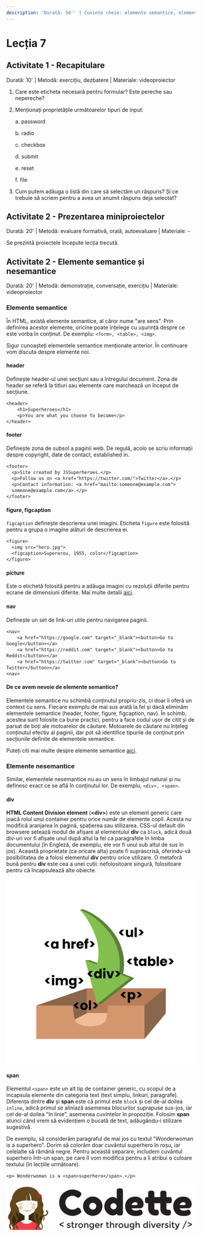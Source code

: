 ```yaml
---
description: 'Durată: 50'' | Cuvinte cheie: elemente semantice, elemente nesemantice'
---
```


# Lecția 7

## Activitate 1 - Recapitulare

Durată: 10' \| Metodă: exercițiu, dezbatere \| Materiale: videoproiector

1. Care este eticheta necesară pentru formular? Este pereche sau nepereche?
2. Menționați proprietățile următoarelor tipuri de input:

   a. password

   b. radio

   c. checkbox

   d. submit

   e. reset

   f. file

3. Cum putem adăuga o listă din care să selectăm un răspuns? Și ce trebuie să scriem pentru a avea un anumit răspuns deja selectat?

## Activitate 2 - Prezentarea miniproiectelor

Durată: 20' \| Metodă: evaluare formativă, orală, autoevaluare \| Materiale: -

Se prezintă proiectele începute lecția trecută.

## Activitate 2 - Elemente semantice și nesemantice

Durată: 20' \| Metodă: demonstrație, conversație, exercițiu \| Materiale: videoproiector

### Elemente semantice

În HTML, există elemente semantice, al căror nume "are sens". Prin definirea acestor elemente, oricine poate înțelege cu ușurință despre ce este vorba în conținut. De exemplu: `<form>, <table>, <img>`. 

Sigur cunoașteți elementele semantice menționate anterior. În continuare vom discuta despre elemente noi.

#### header

Definește header-ul unei secțiuni sau a întregului document. Zona de header se referă la titluri sau elemente care marchează un început de secțiune.

```markup
<header>
    <h1>Superheroes</h1>
    <p>You are what you choose to become</p>
</header>
```

#### footer

Definește zona de subsol a paginii web. De regulă, acolo se scriu informații despre copyright, date de contact, established in.

```markup
<footer>
  <p>Site created by JSSuperheroes.</p>
  <p>Follow us on <a href="https://twitter.com/">Twitter</a>.</p>
  <p>Contact information: <a href="mailto:someone@example.com">
  someone@example.com</a>.</p>
</footer>
```

#### figure, figcaption

`figcaption` definește descrierea unei imagini. Eticheta `figure` este folosită pentru a grupa o imagine alături de descrierea ei.

```markup
<figure>
  <img src="hero.jpg">
  <figcaption>Supererou, 1955, color</figcaption>
</figure>
```

#### picture

Este o etichetă folosită pentru a adăuga imagini cu rezoluții diferite pentru ecrane de dimensiuni diferite. Mai multe detalii [aici](https://www.w3schools.com/html/html_images_picture.asp).

#### nav

Definește un set de link-uri utile pentru navigarea paginii.

```markup
<nav>
    <a href="https://google.com" target="_blank"><button>Go to Google</button></a>
    <a href="https://reddit.com" target="_blank"><button>Go to Reddit</button></a>
    <a href="https://twitter.com" target="_blank"><button>Go to Twitter</button></a>
<nav>
```

#### De ce avem nevoie de elemente semantice?

Elementele semantice nu schimbă conținutul propriu-zis, ci doar îi oferă un context cu sens. Fiecare exemplu de mai sus arată la fel și dacă eliminăm elementele semantice \(header, footer, figure, figcaption, nav\). În schimb, acestea sunt folosite ca bune practici, pentru a face codul ușor de citit și de parsat de boți ale motoarelor de căutare. Motoarele de căutare nu înțeleg conținutul efectiv al paginii, dar pot să identifice tipurile de conținut prin secțiunile definite de elementele semantice.

Puteți citi mai multe despre elemente semantice [aici](https://www.w3schools.com/html/html5_semantic_elements.asp).

### Elemente nesemantice

Similar, elementele nesemantice nu au un sens în limbajul natural și nu definesc exact ce se află în conținutul lor. De exemplu, `<div>, <span>`.

#### div

**HTML Content Division element** \(**&lt;div&gt;**\) este un element generic care joacă rolul unui container pentru orice număr de elemente copil. Acesta nu modifică aranjarea în pagină, spațierea sau stilizarea. CSS-ul default din browsere setează modul de afișare al elementului **div** ca `block`, adică două div-uri vor fi afișate unul după altul la fel ca paragrafele în limba documentului \(în Engleză, de exemplu, ele vor fi unul sub altul de sus în jos\). Această proprietate \(ca oricare alta\) poate fi suprascrisă, oferindu-vă posibilitatea de a folosi elementul **div** pentru orice utilizare. O metaforă bună pentru **div** este cea a unei cutii: nefolositoare singură, folositoare pentru că încapsulează alte obiecte.

![](../.gitbook/assets/group-8.png)

#### span

Elementul `<span>` este un alt tip de container generic, cu scopul de a incapsula elemente din categoria text \(text simplu, linkuri, paragrafe\). Diferența dintre **div** și **span** este că primul este `block` și cel de-al doilea `inline`, adică primul se aliniază asemenea blocurilor suprapuse sus-jos, iar cel de-al doilea "în linie", asemenea cuvintelor în propoziție. Folosim **span** atunci când vrem să evidențiem o bucată de text, adăugându-i stilizare sugestivă.

De exemplu, să considerăm paragraful de mai jos cu textul "Wonderwoman is a superhero". Dorim să colorăm doar cuvântul superhero în roșu, iar celelalte să rămână negre. Pentru această separare, includem cuvântul superhero într-un span, pe care îl vom modifica pentru a îi atribui o culoare textului \(în lecțiile următoare\).

```markup
<p> Wonderwoman is a <span>superhero</span>.</p>
```

![](../.gitbook/assets/copy-of-logo-techtor-05.png)

